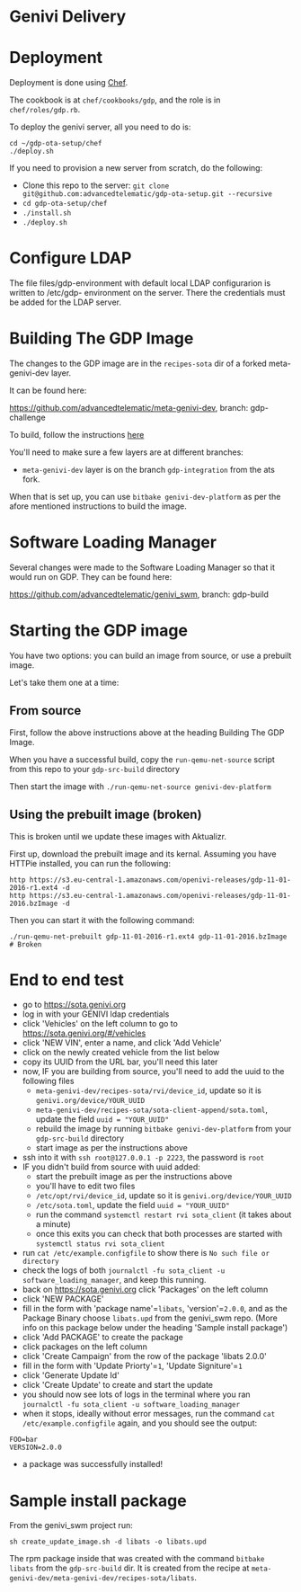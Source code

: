 # Genivi Delivery

# Deployment

Deployment is done using [Chef](https://docs.chef.io/).

The cookbook is at `chef/cookbooks/gdp`, and the role is in `chef/roles/gdp.rb`.

To deploy the genivi server, all you need to do is:

```
cd ~/gdp-ota-setup/chef
./deploy.sh
```

If you need to provision a new server from scratch, do the following:

- Clone this repo to the server: `git clone git@github.com:advancedtelematic/gdp-ota-setup.git --recursive`
- `cd gdp-ota-setup/chef`
- `./install.sh`
- `./deploy.sh`

# Configure LDAP

The file files/gdp-environment with default local LDAP configurarion is written to /etc/gdp-   environment on the server. There the credentials must be added for the LDAP server.

# Building The GDP Image

The changes to the GDP image are in the `recipes-sota` dir of a forked meta-genivi-dev layer.

It can be found here:

https://github.com/advancedtelematic/meta-genivi-dev, branch: gdp-challenge

To build, follow the instructions [here](https://github.com/advancedtelematic/meta-genivi-dev#building-the-genivi-development-platform-gdp)

You'll need to make sure a few layers are at different branches:

- `meta-genivi-dev` layer is on the branch `gdp-integration` from the ats fork.

When that is set up, you can use `bitbake genivi-dev-platform` as per the afore mentioned instructions to build the image.

# Software Loading Manager

Several changes were made to the Software Loading Manager so that it would run on GDP. They can be found here:

https://github.com/advancedtelematic/genivi_swm, branch: gdp-build

# Starting the GDP image

You have two options: you can build an image from source, or use a prebuilt image.

Let's take them one at a time:

## From source

First, follow the above instructions above at the heading Building The GDP Image.

When you have a successful build, copy the `run-qemu-net-source` script from this repo to your `gdp-src-build` directory

Then start the image with `./run-qemu-net-source genivi-dev-platform`

## Using the prebuilt image (broken)

This is broken until we update these images with Aktualizr.

First up, download the prebuilt image and its kernal. Assuming you have HTTPie installed, you can run the following:

```
http https://s3.eu-central-1.amazonaws.com/openivi-releases/gdp-11-01-2016-r1.ext4 -d
http https://s3.eu-central-1.amazonaws.com/openivi-releases/gdp-11-01-2016.bzImage -d
```

Then you can start it with the following command:

```
./run-qemu-net-prebuilt gdp-11-01-2016-r1.ext4 gdp-11-01-2016.bzImage # Broken
```

# End to end test

- go to https://sota.genivi.org
- log in with your GENIVI ldap credentials
- click 'Vehicles' on the left column to go to https://sota.genivi.org/#/vehicles
- click 'NEW VIN', enter a name, and click 'Add Vehicle'
- click on the newly created vehicle from the list below
- copy its UUID from the URL bar, you'll need this later
- now, IF you are building from source, you'll need to add the uuid to the following files
  - `meta-genivi-dev/recipes-sota/rvi/device_id`, update so it is `genivi.org/device/YOUR_UUID`
  - `meta-genivi-dev/recipes-sota/sota-client-append/sota.toml`, update the field `uuid = "YOUR_UUID"`
  - rebuild the image by running `bitbake genivi-dev-platform` from your `gdp-src-build` directory
  - start image as per the instructions above
- ssh into it with `ssh root@127.0.0.1 -p 2223`, the password is `root`
- IF you didn't build from source with uuid added:
  - start the prebuilt image as per the instructions above
  - you'll have to edit two files
  - `/etc/opt/rvi/device_id`, update so it is `genivi.org/device/YOUR_UUID`
  - `/etc/sota.toml`, update the field `uuid = "YOUR_UUID"`
  - run the command `systemctl restart rvi sota_client` (it takes about a minute)
  - once this exits you can check that both processes are started with `systemctl status rvi sota_client`
- run `cat /etc/example.configfile` to show there is `No such file or directory`
- check the logs of both `journalctl -fu sota_client -u software_loading_manager`, and keep this running.
- back on https://sota.genivi.org click 'Packages' on the left column
- click 'NEW PACKAGE'
- fill in the form with 'package name'=`libats`, 'version'=`2.0.0`, and as the Package Binary choose `libats.upd` from the genivi_swm repo. (More info on this package below under the heading 'Sample install package')
- click 'Add PACKAGE' to create the package
- click packages on the left column
- click 'Create Campaign' from the row of the package 'libats 2.0.0'
- fill in the form with 'Update Priorty'=`1`, 'Update Signiture'=`1`
- click 'Generate Update Id'
- click 'Create Update' to create and start the update
- you should now see lots of logs in the terminal where you ran `journalctl -fu sota_client -u software_loading_manager`
- when it stops, ideally without error messages, run the command `cat /etc/example.configfile` again, and you should see the output:

```
FOO=bar
VERSION=2.0.0
```

- a package was successfully installed!


# Sample install package

From the genivi_swm project run:
```
sh create_update_image.sh -d libats -o libats.upd
```

The rpm package inside that was created with the command `bitbake libats` from the `gdp-src-build` dir. It is created from the recipe at `meta-genivi-dev/meta-genivi-dev/recipes-sota/libats`.
